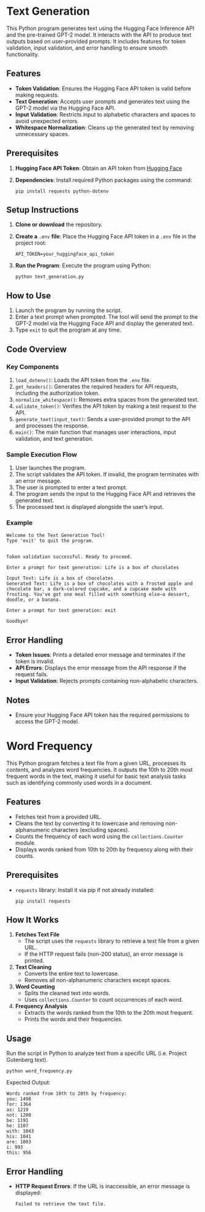 # Text Generation
This Python program generates text using the Hugging Face Inference API and the pre-trained GPT-2 model. It interacts with the API to produce text outputs based on user-provided prompts. It includes features for token validation, input validation, and error handling to ensure smooth functionality.
## Features
- **Token Validation**: Ensures the Hugging Face API token is valid before making requests.
- **Text Generation**: Accepts user prompts and generates text using the GPT-2 model via the Hugging Face API.
- **Input Validation**: Restricts input to alphabetic characters and spaces to avoid unexpected errors.
- **Whitespace Normalization**: Cleans up the generated text by removing unnecessary spaces.
## Prerequisites
1. **Hugging Face API Token**: Obtain an API token from [Hugging Face](https://huggingface.co/)
2. **Dependencies**: Install required Python packages using the command:
   
   ```
   pip install requests python-dotenv
   ```
## Setup Instructions
1. **Clone or download** the repository.
2. **Create a** `.env` **file**: Place the Hugging Face API token in a `.env` file in the project root:

   ```
   API_TOKEN=your_huggingface_api_token
   ```
3. **Run the Program**: Execute the program using Python:

   ```
   python text_generation.py
   ```
## How to Use
1. Launch the program by running the script.
2. Enter a text prompt when prompted. The tool will send the prompt to the GPT-2 model via the Hugging Face API and display the generated text.
3. Type `exit` to quit the program at any time.
## Code Overview
### Key Components
1. `load_dotenv()`: Loads the API token from the `.env` file.
2. `get_headers()`: Generates the required headers for API requests, including the authorization token.
3. `normalize_whitespace()`: Removes extra spaces from the generated text.
4. `validate_token()`: Verifies the API token by making a test request to the API.
5. `generate_text(input_text)`: Sends a user-provided prompt to the API and processes the response.
6. `main()`: The main function that manages user interactions, input validation, and text generation.
### Sample Execution Flow
1. User launches the program.
2. The script validates the API token. If invalid, the program terminates with an error message.
3. The user is prompted to enter a text prompt.
4. The program sends the input to the Hugging Face API and retrieves the generated text.
5. The processed text is displayed alongside the user’s input.
### Example
```
Welcome to the Text Generation Tool!
Type 'exit' to quit the program.


Token validation successful. Ready to proceed.

Enter a prompt for text generation: Life is a box of chocolates

Input Text: Life is a box of chocolates
Generated Text: Life is a box of chocolates with a frosted apple and chocolate bar, a dark-colored cupcake, and a cupcake made with frosting. You've got one meal filled with something else—a dessert, doodle, or a banana.

Enter a prompt for text generation: exit

Goodbye!
```
## Error Handling
- **Token Issues**: Prints a detailed error message and terminates if the token is invalid.
- **API Errors**: Displays the error message from the API response if the request fails.
- **Input Validation**: Rejects prompts containing non-alphabetic characters.
## Notes
- Ensure your Hugging Face API token has the required permissions to access the GPT-2 model.
# Word Frequency
This Python program fetches a text file from a given URL, processes its contents, and analyzes word frequencies. It outputs the 10th to 20th most frequent words in the text, making it useful for basic text analysis tasks such as identifying commonly used words in a document.
## Features
- Fetches text from a provided URL.
- Cleans the text by converting it to lowercase and removing non-alphanumeric characters (excluding spaces).
- Counts the frequency of each word using the `collections.Counter` module.
- Displays words ranked from 10th to 20th by frequency along with their counts.
## Prerequisites
- `requests` library: Install it via pip if not already installed:

  ```
  pip install requests
  ```
## How It Works
1. **Fetches Text File**
   - The script uses the `requests` library to retrieve a text file from a given URL.
   - If the HTTP request fails (non-200 status), an error message is printed.
2. **Text Cleaning**
   - Converts the entire text to lowercase.
   - Removes all non-alphanumeric characters except spaces.
3. **Word Counting**
   - Splits the cleaned text into words.
   - Uses `collections.Counter` to count occurrences of each word.
4. **Frequency Analysis**
   - Extracts the words ranked from the 10th to the 20th most frequent.
   - Prints the words and their frequencies.
## Usage
Run the script in Python to analyze text from a specific URL (i.e. Project Gutenberg text).

```
python word_frequency.py
```

Expected Output:

```
Words ranked from 10th to 20th by frequency:
you: 1498
for: 1364
as: 1219
not: 1200
be: 1191
he: 1107
with: 1043
his: 1041
are: 1003
i: 993
this: 956
```
## Error Handling
- **HTTP Request Errors**: If the URL is inaccessible, an error message is displayed:

  ```
  Failed to retrieve the text file.
  ```
